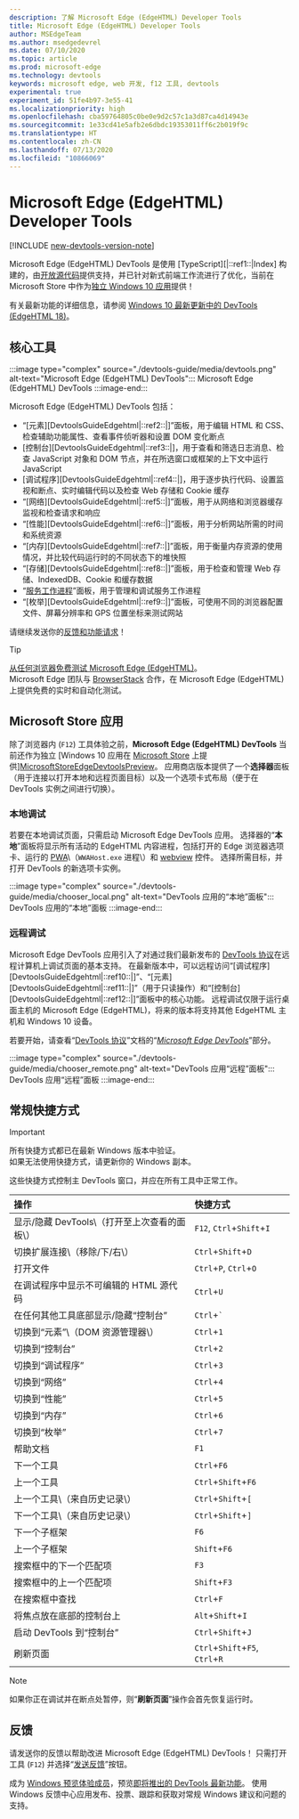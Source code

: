 ```yaml
---
description: 了解 Microsoft Edge (EdgeHTML) Developer Tools
title: Microsoft Edge (EdgeHTML) Developer Tools
author: MSEdgeTeam
ms.author: msedgedevrel
ms.date: 07/10/2020
ms.topic: article
ms.prod: microsoft-edge
ms.technology: devtools
keywords: microsoft edge, web 开发, f12 工具, devtools
experimental: true
experiment_id: 51fe4b97-3e55-41
ms.localizationpriority: high
ms.openlocfilehash: cba59764805c0be0e9d2c57c1a3d87ca4d14943e
ms.sourcegitcommit: 1e33cd41e5afb2e6dbdc19353011ff6c2b019f9c
ms.translationtype: HT
ms.contentlocale: zh-CN
ms.lasthandoff: 07/13/2020
ms.locfileid: "10866069"
---
```

# Microsoft Edge (EdgeHTML) Developer Tools  

[!INCLUDE [new-devtools-version-note](includes/new-devtools-version-note.md)]  

Microsoft Edge \(EdgeHTML\) DevTools 是使用 [TypeScript][|::ref1::|Index] 构建的，由[开放源代码][GithubMicrosoftChakracore]提供支持，并已针对新式前端工作流进行了优化，当前在 Microsoft Store 中作为[独立 Windows 10 应用][MicrosoftStoreEdgeDevtoolsPreview]提供！  

有关最新功能的详细信息，请参阅 [Windows 10 最新更新中的 DevTools (EdgeHTML 18)][DevtoolsGuideEdgehtmlWhatsnew]。  

## 核心工具  

:::image type="complex" source="./devtools-guide/media/devtools.png" alt-text="Microsoft Edge (EdgeHTML) DevTools":::
   Microsoft Edge (EdgeHTML) DevTools
:::image-end:::

<!--![Microsoft Edge \(EdgeHTML\) DevTools][ImageDevtoolsEdgehtml]  -->  

Microsoft Edge \(EdgeHTML\) DevTools 包括：  

*   “[元素][DevtoolsGuideEdgehtml|::ref2::|]”面板，用于编辑 HTML 和 CSS、检查辅助功能属性、查看事件侦听器和设置 DOM 变化断点  
*   [控制台][DevtoolsGuideEdgehtml|::ref3::|]，用于查看和筛选日志消息、检查 JavaScript 对象和 DOM 节点，并在所选窗口或框架的上下文中运行 JavaScript  
*   [调试程序][DevtoolsGuideEdgehtml|::ref4::|]，用于逐步执行代码、设置监视和断点、实时编辑代码以及检查 Web 存储和 Cookie 缓存  
*   “[网络][DevtoolsGuideEdgehtml|::ref5::|]”面板，用于从网络和浏览器缓存监视和检查请求和响应  
*   “[性能][DevtoolsGuideEdgehtml|::ref6::|]”面板，用于分析网站所需的时间和系统资源  
*   “[内存][DevtoolsGuideEdgehtml|::ref7::|]”面板，用于衡量内存资源的使用情况，并比较代码运行时的不同状态下的堆快照  
*   “[存储][DevtoolsGuideEdgehtml|::ref8::|]”面板，用于检查和管理 Web 存储、IndexedDB、Cookie 和缓存数据  
*   “[服务工作进程][DevtoolsGuideEdgehtmlServiceworkers]”面板，用于管理和调试服务工作进程  
*   “[枚举][DevtoolsGuideEdgehtml|::ref9::|]”面板，可使用不同的浏览器配置文件、屏幕分辨率和 GPS 位置坐标来测试网站  

请继续发送你的[反馈和功能请求](#feedback)！  

> [!TIP]
> [从任何浏览器免费测试 Microsoft Edge \(EdgeHTML)][BrowserstackEdgehtml]。  
> Microsoft Edge 团队与 [BrowserStack][BrowserstackEdgehtml] 合作，在 Microsoft Edge \(EdgeHTML) 上提供免费的实时和自动化测试。  

## Microsoft Store 应用  

除了浏览器内 \(`F12`\) 工具体验之前，**Microsoft Edge \(EdgeHTML\) DevTools** 当前还作为独立 [Windows 10 应用在 [Microsoft Store][DevtoolsGuideEdgehtmlWhatsnew] 上提供][MicrosoftStoreEdgeDevtoolsPreview]。  应用商店版本提供了一个**选择器**面板（用于连接以打开本地和远程页面目标）以及一个选项卡式布局（便于在 DevTools 实例之间进行切换）。  

### 本地调试  

若要在本地调试页面，只需启动 Microsoft Edge DevTools 应用。  选择器的“**本地**”面板将显示所有活动的 EdgeHTML 内容进程，包括打开的 Edge 浏览器选项卡、运行的 [PWA][PwasEdgehtmlIndex]\（`WWAHost.exe` 进程\）和 [webview][HostingWebview] 控件。  选择所需目标，并打开 DevTools 的新选项卡实例。  

:::image type="complex" source="./devtools-guide/media/chooser_local.png" alt-text="DevTools 应用的“本地”面板":::
   DevTools 应用的“本地”面板
:::image-end:::

<!--![DevTools app Local panel][ImageDevtoolsGuideEdgehtmlChooselocal]  -->  

### 远程调试  

Microsoft Edge DevTools 应用引入了对通过我们最新发布的 [DevTools 协议][DevtoolsProtocolEdgehtmlIndex]在远程计算机上调试页面的基本支持。  在最新版本中，可以远程访问“[调试程序][DevtoolsGuideEdgehtml|::ref10::|]”、“[元素][DevtoolsGuideEdgehtml|::ref11::|]”（用于只读操作）和“[控制台][DevtoolsGuideEdgehtml|::ref12::|]”面板中的核心功能。  远程调试仅限于运行桌面主机的 Microsoft Edge \(EdgeHTML\)，将来的版本将支持其他 EdgeHTML 主机和 Windows 10 设备。  

若要开始，请查看“[DevTools 协议][DevtoolsProtocolEdgehtmlIndex]”文档的“[*Microsoft Edge DevTools*][DevtoolsProtocolEdgehtmlClientsEdgePreview]”部分。  

:::image type="complex" source="./devtools-guide/media/chooser_remote.png" alt-text="DevTools 应用“远程”面板":::
   DevTools 应用“远程”面板
:::image-end:::

<!--![DevTools app Remote panel][ImageDevtoolsGuideEdgehtmlRemote]  -->  

## 常规快捷方式  

> [!IMPORTANT]
> 所有快捷方式都已在最新 Windows 版本中验证。  
> 如果无法使用快捷方式，请更新你的 Windows 副本。  

这些快捷方式控制主 DevTools 窗口，并应在所有工具中正常工作。  

| 操作 | 快捷方式 |  
|:--- |:--- |  
| 显示/隐藏 DevTools\（打开至上次查看的面板\） | `F12`, `Ctrl`+`Shift`+`I` |  
| 切换扩展连接\（移除/下/右\） | `Ctrl`+`Shift`+`D` |  
| 打开文件 | `Ctrl`+`P`, `Ctrl`+`O` |  
| 在调试程序中显示不可编辑的 HTML 源代码 | `Ctrl`+`U` |  
| 在任何其他工具底部显示/隐藏“控制台”  | `Ctrl`+`` ` `` |  
| 切换到“元素”\（DOM 资源管理器\） | `Ctrl`+`1` |  
| 切换到“控制台” |  `Ctrl`+`2` |  
| 切换到“调试程序” | `Ctrl`+`3` |  
| 切换到“网络” | `Ctrl`+`4` |  
| 切换到“性能” | `Ctrl`+`5` |  
| 切换到“内存” | `Ctrl`+`6` |  
| 切换到“枚举” | `Ctrl`+`7` |  
| 帮助文档 | `F1` |  
| 下一个工具 | `Ctrl`+`F6` |  
| 上一个工具 | `Ctrl`+`Shift`+`F6` |  
| 上一个工具\（来自历史记录\） | `Ctrl`+`Shift`+`[` |  
| 下一个工具\（来自历史记录\） | `Ctrl`+`Shift`+`]` |  
| 下一个子框架 | `F6` |  
| 上一个子框架 | `Shift`+`F6` |  
| 搜索框中的下一个匹配项 | `F3` |  
| 搜索框中的上一个匹配项 | `Shift`+`F3` |  
| 在搜索框中查找 | `Ctrl`+`F` |  
| 将焦点放在底部的控制台上 | `Alt`+`Shift`+`I` |  
| 启动 DevTools 到“控制台” | `Ctrl`+`Shift`+`J` |  
| 刷新页面 | `Ctrl`+`Shift`+`F5`, `Ctrl`+`R` |  

> [!NOTE]
> 如果你正在调试并在断点处暂停，则“**刷新页面**”操作会首先恢复运行时。  

## 反馈  

请发送你的反馈以帮助改进 Microsoft Edge \(EdgeHTML\) DevTools！  只需打开工具 \(`F12`\) 并选择“[发送反馈](#microsoft-edge-edgehtml-developer-tools)”按钮。  

成为 [Windows 预览体验成员][WindowsInsiderProgram]，预览[即将推出的 DevTools 最新功能][DevtoolsGuideEdgehtmlWhatsnew]。  使用 Windows 反馈中心应用发布、投票、跟踪和获取对常规 Windows 建议和问题的支持。  

<!-- image links  -->  

<!--[ImageDevtoolsEdgehtml]: /microsoft-edge/devtools-guide/media/devtools.png "Microsoft Edge (EdgeHTML) DevTools"  -->  
<!--[ImageDevtoolsGuideEdgehtmlChooselocal]: /microsoft-edge/devtools-guide/media/chooser_local.png "DevTools app Local panel"  -->  
<!--[ImageDevtoolsGuideEdgehtmlRemote]: /microsoft-edge/devtools-guide/media/chooser_remote.png "DevTools app Remote panel"  -->  

<!-- links  -->  

[DevtoolsGuideEdgehtmlConsole]: /microsoft-edge/devtools-guide/console "控制台"  
[DevtoolsGuideEdgehtmlDebugger]: /microsoft-edge/devtools-guide/debugger "调试程序"  
[DevtoolsGuideEdgehtmlElements]: /microsoft-edge/devtools-guide/elements "元素"  
[DevtoolsGuideEdgehtmlEmulation]: /microsoft-edge/devtools-guide/emulation "枚举"  
[DevtoolsGuideEdgehtmlMemory]: /microsoft-edge/devtools-guide/memory "内存"  
[DevtoolsGuideEdgehtmlNetwork]: /microsoft-edge/devtools-guide/network "网络"  
[DevtoolsGuideEdgehtmlPerformance]: /microsoft-edge/devtools-guide/performance "性能"  
[DevtoolsGuideEdgehtmlServiceworkers]: /microsoft-edge/devtools-guide/service-workers "服务工作进程"  
[DevtoolsGuideEdgehtmlStorage]: /microsoft-edge/devtools-guide/storage "存储"  
[DevtoolsGuideEdgehtmlWhatsnew]: /microsoft-edge/devtools-guide/whats-new "最新 Windows 10 更新中的 DevTools (EdgeHTML 18)"  
[DevtoolsProtocolEdgehtmlIndex]: /microsoft-edge/devtools-protocol/index "Microsoft Edge (EdgeHTML) DevTools 协议"  
[DevtoolsProtocolEdgehtmlClientsEdgePreview]: /microsoft-edge/devtools-protocol/0.1/clients.md#microsoft-edge-devtools-preview "Microsoft Edge DevTools Preview-DevTools 协议客户端"  
[HostingWebview]: /microsoft-edge/hosting/webview "Windows 10 应用的 WebView (EdgeHTML)"  
[PwasEdgehtmlIndex]: /microsoft-edge/progressive-web-apps-edgehtml/index "Windows 上的渐进式 Web 应用 (EdgeHTML)"  

[MicrosoftStoreEdgeDevtoolsPreview]: https://www.microsoft.com/store/p/microsoft-edge-devtools-preview/9mzbfrmz0mnj "Microsoft Edge DevTools 预览版"  

[WindowsInsiderProgram]: https://insider.windows.com "Windows 预览体验计划"  

[BrowserstackEdgehtml]: https://www.browserstack.com/test-on-microsoft-edge-browser "Microsoft Edge 浏览器免费测试 | BrowserStack"  

[GithubMicrosoftChakracore]: https://github.com/Microsoft/ChakraCore "microsoft/ChakraCore | GitHub"  

[TypeScriptIndex]: https://www.typescriptlang.org "TypeScript"  
